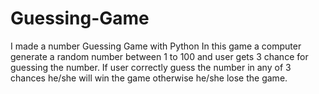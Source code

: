 # Guessing-Game
I made a number Guessing Game with Python
In this game a computer generate a random number between 1 to 100 and user gets 3 chance for guessing the number.
If user correctly guess the number in any of 3 chances he/she will win the game otherwise he/she lose the game.
